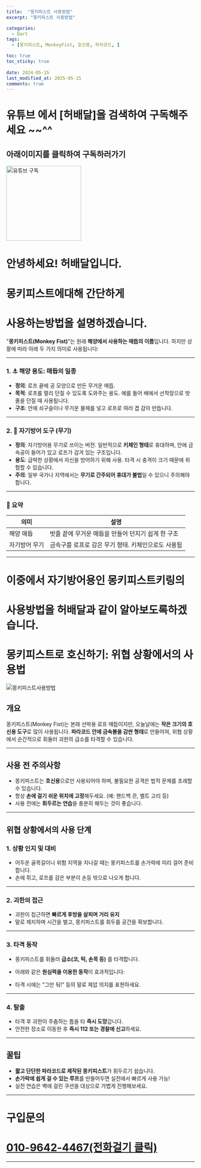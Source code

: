 ```yaml
---
title:  "몽키피스트 사용방법" 
excerpt: "몽키피스트 사용방법"

categories:
  - Dart
tags:
  - [몽키피스트, MonkeyFist, 호신용, 파라코드, ]

toc: true
toc_sticky: true
 
date: 2024-05-15
last_modified_at: 2025-05-15
comments: true
---
```

# 유튜브 에서 [허배달]을 검색하여 구독해주세요 ~~^^
## 아래이미지를 클릭하여 구독하러가기 
<a href="https://www.youtube.com/@herdeli?sub_confirmation=1">
  <img src="/assets/images/u-logo.webp" alt="유튜브 구독" width="200">
</a>





<!-- <img src="/assets/images/u-logo.webp" alt="허배달 구독해주세요" width="200">  -->
# 안녕하세요! 허배달입니다. 
# 몽키피스트에대해 간단하게 
# 사용하는방법을 설명하겠습니다.

"**몽키피스트(Monkey Fist)**"는 원래 **해양에서 사용하는 매듭의 이름**입니다. 하지만 상황에 따라 아래 두 가지 의미로 사용됩니다:

---

### 1. ⚓ 해양 용도: 매듭의 일종

* **정의**: 로프 끝에 공 모양으로 만든 무거운 매듭.
* **목적**: 로프를 멀리 던질 수 있도록 도와주는 용도. 예를 들어 배에서 선착장으로 밧줄을 던질 때 사용됩니다.
* **구조**: 안에 쇠구슬이나 무거운 물체를 넣고 로프로 여러 겹 감아 만듭니다.

---

### 2. 🔫 자기방어 도구 (무기)

* **정의**: 자기방어용 무기로 쓰이는 버전. 일반적으로 **키체인 형태**로 휴대하며, 안에 금속공이 들어가 있고 로프가 감겨 있는 구조입니다.
* **용도**: 급박한 상황에서 자신을 방어하기 위해 사용. 타격 시 충격이 크기 때문에 위험할 수 있습니다.
* **주의**: 일부 국가나 지역에서는 **무기로 간주되어 휴대가 불법**일 수 있으니 주의해야 합니다.

---

### 🧵 요약

| 의미      | 설명                            |
| ------- | ----------------------------- |
| 해양 매듭   | 밧줄 끝에 무거운 매듭을 만들어 던지기 쉽게 한 구조 |
| 자기방어 무기 | 금속구를 로프로 감은 무기 형태. 키체인으로도 사용됨 |

---

# 이중에서 자기방어용인 몽키피스트키링의 
# 사용방법을 허배달과 같이 알아보도록하겠습니다.

# 몽키피스트로 호신하기: 위협 상황에서의 사용법
![몽키피스트사용방법](/assets/images/mfist.png)





## 개요

몽키피스트(Monkey Fist)는 본래 선박용 로프 매듭이지만, 오늘날에는 **작은 크기의 호신용 도구**로 많이 사용됩니다. **파라코드 안에 금속볼을 감싼 형태**로 만들어져, 위협 상황에서 순간적으로 휘둘러 괴한의 급소를 타격할 수 있습니다.

---

## 사용 전 주의사항 

- 몽키피스트는 **호신용**으로만 사용되어야 하며, 불필요한 공격은 법적 문제를 초래할 수 있습니다.
- 항상 **손에 걸기 쉬운 위치에 고정**해두세요. (예: 핸드백 끈, 벨트 고리 등)
- 사용 전에는 **휘두르는 연습**을 충분히 해두는 것이 좋습니다.

---

## 위협 상황에서의 사용 단계

### 1. 상황 인지 및 대비

- 어두운 골목길이나 위험 지역을 지나갈 때는 몽키피스트를 손가락에 미리 걸어 준비합니다.
- 손에 쥐고, 로프를 감은 부분이 손등 밖으로 나오게 합니다.



---

### 2. 괴한의 접근

- 괴한이 접근하면 **빠르게 후방을 살피며 거리 유지**  
- 말로 제지하며 시간을 벌고, 몽키피스트를 휘두를 공간을 확보합니다.

---

### 3. 타격 동작

- 몽키피스트를 휘둘러 **급소(코, 턱, 손목 등)** 를 타격합니다.
- 아래와 같은 **원심력을 이용한 동작**이 효과적입니다:


- 타격 시에는 “그만 둬!” 등의 말로 제압 의지를 표현하세요.



---

### 4. 탈출

- 타격 후 괴한이 주춤하는 틈을 타 **즉시 도망**갑니다.
- 안전한 장소로 이동한 후 **즉시 112 또는 경찰에 신고**하세요.

---

## 꿀팁

- **짧고 단단한 파라코드로 제작된 몽키피스트**가 휘두르기 쉽습니다.
- **손가락에 쉽게 걸 수 있는 루프**를 만들어두면 실전에서 빠르게 사용 가능!
- 실전 연습은 벽에 걸린 쿠션을 대상으로 가볍게 진행해보세요.

---

# 구입문의 

<h1><a href="tel:01096424467">010-9642-4467(전화걸기 클릭)</a></h1>



---




